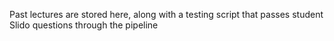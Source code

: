 Past lectures are stored here, along with a testing script that passes student Slido questions through the pipeline
